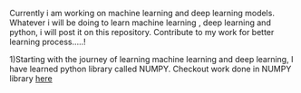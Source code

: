 Currently i am working on machine learning and deep learning models. Whatever i will be doing to learn machine learning , deep learning and python, i will post it on this repository. Contribute to my work for better learning process.....!

1)Starting with the journey of learning machine learning and deep learning, I have learned python library called NUMPY. 
  Checkout work done in NUMPY library [here](https://github.com/KARTIKPARATKAR/MY-MACHINE-LEARNING-WORK/blob/b5a4bdcfde35d6e9461cb9a7113c5b04043e70ea/NUMPY%20LIBRARY) 
